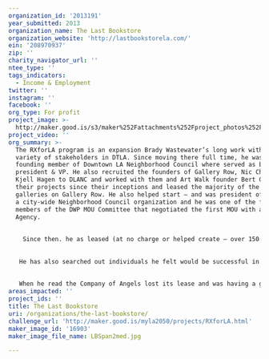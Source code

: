 ```yaml
---
organization_id: '2013191'
year_submitted: 2013
organization_name: The Last Bookstore
organization_website: 'http://lastbookstorela.com/'
ein: '208970937'
zip: ''
charity_navigator_url: ''
ntee_type: ''
tags_indicators:
  - Income & Employment
twitter: ''
instagram: ''
facebook: ''
org_type: For profit
project_image: >-
  http://maker.good.is/s3/maker%252Fattachments%252Fproject_photos%252Fimages%252F16903%252Fdisplay%252FLBSpan2med.jpg=c570x385
project_video: ''
org_summary: >-
  The RXforLA program is an expansion Brady Wastewater’s long work with a wide
  variety of stakeholders in DTLA. Since moving there full time, he was a
  founding member of Downtown LA Neighborhood Council where served as both
  president & VP. He also recruited the founders of Gallery Row, Nic Cha Kim and
  Kjell Hagen to DLANC and worked with them and Art Walk founder Bert Green with
  their projects since their inceptions and leased the majority of the first
  galleries on Gallery Row. He also helped start — and was president of LANCC -
  a city-wide Neighborhood Council organization and he was one of the five
  members of the DWP MOU Committee that negotiated the first MOU with a City
  Agency.
   
   
    Since then. he as leased (at no charge or helped create — over 150 different creative businesses or individual artists studios and when he saw the need for local fashion designers to show at reasonable rates, he organized two major Fashion Week Shows — first BOXeight — and now CONEPTU Fashion Week —with only six weeks notice. 
   
   
   He has also searched out individuals he felt would be successful in Downtown and convinced them first to move here — and then to opens businesses. He also helped Downtown residents sell their art or their other products during Art Walk and then leased them stores. He also convinced online sellers — such as THE LAST BOOKSTORE — to open physical spaces and convinced brick and mortar stores to do more sales on-line.
   
   
   When he read the Company of Angels lost its lease and was having a garage sale of all their equipment - he found them a new space 24 hours later and over the years, he helped over 50 homeless individuals find their way off the streets.
areas_impacted: ''
project_ids: ''
title: The Last Bookstore
uri: /organizations/the-last-bookstore/
challenge_url: 'http://maker.good.is/myla2050/projects/RXforLA.html'
maker_image_id: '16903'
maker_image_file_name: LBSpan2med.jpg

---
```

